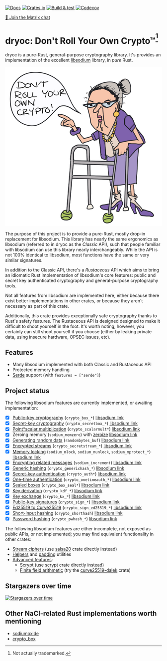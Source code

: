 [![Docs](https://docs.rs/dryoc/badge.svg)](https://docs.rs/dryoc) [![Crates.io](https://img.shields.io/crates/v/dryoc)](https://crates.io/crates/dryoc) [![Build & test](https://github.com/brndnmtthws/dryoc/actions/workflows/build-and-test.yml/badge.svg)](https://github.com/brndnmtthws/dryoc/actions/workflows/build-and-test.yml) [![Codecov](https://img.shields.io/codecov/c/github/brndnmtthws/dryoc)](https://app.codecov.io/gh/brndnmtthws/dryoc/)

[💬 Join the Matrix chat](https://matrix.to/#/#dryoc:frens.io)

# dryoc: Don't Roll Your Own Crypto™<sup>[^1]</sup>

dryoc is a pure-Rust, general-purpose cryptography library. It's provides an
implementation of the excellent
[libsodium](https://github.com/jedisct1/libsodium) library, in _pure_ Rust.

![Granny says no](dryoc.png)

The purpose of this project is to provide a pure-Rust, mostly drop-in
replacement for libsodium. This library has nearly the same ergonomics as
libsodium (referred to in dryoc as the _Classic_ API), such that people
familiar with libsodium can use this library nearly interchangeably. While
the API is not 100% identical to libsodium, most functions have the same or
very similar signatures.

In addition to the Classic API, there's a _Rustaceous_ API which aims to bring
an idiomatic Rust implementation of libsodium's core features: public and
secret key authenticated cryptography and general-purpose cryptography tools.

Not all features from libsodium are implemented here, either because there
exist better implementations in other crates, or because they aren't
necessary as part of this crate.

Additionally, this crate provides exceptionally safe cryptography thanks to
Rust's safety features. The Rustaceous API is designed designed to make it
difficult to shoot yourself in the foot. It's worth noting, however, you
certainly can still shoot yourself if you choose (either by leaking private
data, using insecure hardware, OPSEC issues, etc).

## Features

* Many libsodium implemented with both Classic and Rustaceous API
* Protected memory handling
* [Serde](https://serde.rs/) support (with `features = ["serde"]`)

## Project status

The following libsodium features are currently implemented, or awaiting
implementation:

* [x] [Public-key cryptography](https://docs.rs/dryoc/latest/dryoc/dryocbox/index.html) (`crypto_box_*`) [libsodium link](https://doc.libsodium.org/public-key_cryptography)
* [x] [Secret-key cryptography](https://docs.rs/dryoc/latest/dryoc/dryocsecretbox/index.html) (`crypto_secretbox_*`) [libsodium link](https://doc.libsodium.org/secret-key_cryptography)
* [x] [Point*scalar multiplication](https://docs.rs/dryoc/latest/dryoc/classic/crypto_core/index.html) (`crypto_scalarmult*`) [libsodium link](https://doc.libsodium.org/advanced/scalar_multiplication)
* [x] Zeroing memory (`sodium_memzero`) with [zeroize](https://crates.io/crates/zeroize) [libsodium link](https://doc.libsodium.org/memory_management)
* [x] [Generating random data](https://docs.rs/dryoc/latest/dryoc/rng/index.html) (`randombytes_buf`) [libsodium link](https://doc.libsodium.org/generating_random_data)
* [x] [Encrypted streams](https://docs.rs/dryoc/latest/dryoc/dryocstream/index.html) (`crypto_secretstream_*`) [libsodium link](https://doc.libsodium.org/secret-key_cryptography/secretstream)
* [x] [Memory locking](https://docs.rs/dryoc/latest/dryoc/protected/index.html) (`sodium_mlock`, `sodium_munlock`, `sodium_mprotect_*`) [libsodium link](https://doc.libsodium.org/memory_management)
* [x] [Encrypting related messages](https://docs.rs/dryoc/latest/dryoc/utils/fn.increment_bytes.html) (`sodium_increment`) [libsodium link](https://doc.libsodium.org/secret-key_cryptography/encrypted-messages)
* [x] [Generic hashing](https://docs.rs/dryoc/latest/dryoc/generichash/index.html) (`crypto_generichash_*`) [libsodium link](https://doc.libsodium.org/hashing/generic_hashing)
* [x] [Secret-key authentication](https://docs.rs/dryoc/latest/dryoc/auth/index.html) (`crypto_auth*`) [libsodium link](https://doc.libsodium.org/secret-key_cryptography/secret-key_authentication)
* [x] [One-time authentication](https://docs.rs/dryoc/latest/dryoc/onetimeauth/index.html) (`crypto_onetimeauth_*`) [libsodium link](https://doc.libsodium.org/advanced/poly1305)
* [x] [Sealed boxes](https://docs.rs/dryoc/latest/dryoc/dryocbox/struct.DryocBox.html#method.seal) (`crypto_box_seal*`) [libsodium link](https://doc.libsodium.org/public-key_cryptography/sealed_boxes)
* [x] [Key derivation](https://docs.rs/dryoc/latest/dryoc/kdf/index.html) (`crypto_kdf_*`) [libsodium link](https://doc.libsodium.org/key_derivation)
* [x] [Key exchange](https://docs.rs/dryoc/latest/dryoc/kx/index.html) (`crypto_kx_*`) [libsodium link](https://doc.libsodium.org/key_exchange)
* [x] [Public-key signatures](https://docs.rs/dryoc/latest/dryoc/sign/index.html) (`crypto_sign_*`) [libsodium link](https://doc.libsodium.org/public-key_cryptography/public-key_signatures)
* [x] [Ed25519 to Curve25519](https://docs.rs/dryoc/latest/dryoc/classic/crypto_sign_ed25519/index.html) (`crypto_sign_ed25519_*`) [libsodium link](https://doc.libsodium.org/advanced/ed25519-curve25519)
* [x] [Short-input hashing](https://docs.rs/dryoc/latest/dryoc/classic/crypto_shorthash/index.html) (`crypto_shorthash`) [libsodium link](https://doc.libsodium.org/hashing/short-input_hashing)
* [x] [Password hashing](https://docs.rs/dryoc/latest/dryoc/pwhash/index.html) (`crypto_pwhash_*`) [libsodium link](https://doc.libsodium.org/password_hashing/default_phf)

The following libsodium features are either incomplete, not exposed as public
APIs, or not implemented; you may find equivalent functionality in other
crates:

* [Stream ciphers](https://doc.libsodium.org/advanced/stream_ciphers) (use [salsa20](https://crates.io/crates/salsa20) crate directly instead)
* [Helpers](https://doc.libsodium.org/helpers) and [padding](https://doc.libsodium.org/padding) utilities
* [Advanced features](https://doc.libsodium.org/advanced):
  * [Scrypt](https://doc.libsodium.org/advanced/scrypt) (use [scrypt](https://crates.io/crates/scrypt) crate directly instead)
  * [Finite field arithmetic](https://doc.libsodium.org/advanced/point-arithmetic) (try the [curve25519-dalek](https://crates.io/crates/curve25519-dalek) crate)

## Stargazers over time

[![Stargazers over time](https://starchart.cc/brndnmtthws/dryoc.svg)](https://starchart.cc/brndnmtthws/dryoc)

## Other NaCl-related Rust implementations worth mentioning

* [sodiumoxide](https://crates.io/crates/sodiumoxide)
* [crypto_box](https://crates.io/crates/crypto_box)

[^1]: Not actually trademarked.
